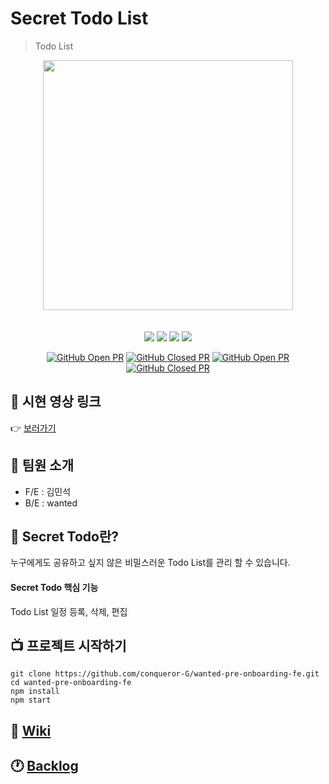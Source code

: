# Secret Todo List

> Todo List

<div align="center">
  <img src="https://user-images.githubusercontent.com/90183279/185748177-c6a83d4d-fe42-4459-ab07-9a8946d872eb.png" width='400px'>
</div>
<br />
<br />

<div align="center">
  <img src="https://img.shields.io/badge/react-18.2.0-61DAFB?style=flat-square&logo=react"/> <img src="https://img.shields.io/badge/MobX-6.6.1-FF9955?style=flat-square&logo=MobX"/> <img src="https://img.shields.io/badge/ReactRouter-6.3.0-CA4245?style=flat-square&logo=ReactRouter"/> <img src="https://img.shields.io/badge/TailwindCSS-3.1.8-06B6D4?style=flat-square&logo=TailwindCSS"/>

[![GitHub Open PR](https://img.shields.io/github/issues-pr-raw/conqueror-G/wanted-pre-onboarding-fe?color=green)](https://github.com/conqueror-G/wanted-pre-onboarding-fe/pulls) [![GitHub Closed PR](https://img.shields.io/github/issues-pr-closed-raw/conqueror-G/wanted-pre-onboarding-fe?color=red)](https://github.com/conqueror-G/wanted-pre-onboarding-fe/pulls?q=is%3Apr+is%3Aclosed) [![GitHub Open PR](https://img.shields.io/github/issues-raw/conqueror-G/wanted-pre-onboarding-fe?color=green)](https://github.com/conqueror-G/wanted-pre-onboarding-fe/issues) [![GitHub Closed PR](https://img.shields.io/github/issues-closed-raw/conqueror-G/wanted-pre-onboarding-fe?color=red)](https://github.com/conqueror-G/wanted-pre-onboarding-fe/issues?q=is%3Aissue+is%3Aclosed)

</div>

## 🎥 시현 영상 링크

👉 [보러가기](https://www.youtube.com/watch?v=eLuiGcd2uWM)
<br />

## 👬 팀원 소개

- F/E : 김민석
- B/E : wanted

## 🔑 Secret Todo란?

누구에게도 공유하고 싶지 않은 비밀스러운 Todo List를 관리 할 수 있습니다.

#### Secret Todo 핵심 기능

Todo List 일정 등록, 삭제, 편집

## 📺 프로젝트 시작하기

```
git clone https://github.com/conqueror-G/wanted-pre-onboarding-fe.git
cd wanted-pre-onboarding-fe
npm install
npm start
```

## 📖 [Wiki](https://github.com/conqueror-G/wanted-pre-onboarding-fe/wiki)

## 🕐 [Backlog](https://docs.google.com/spreadsheets/d/1SySFdIR0-_ZGr7Nh0Ymh0H7M2qSFL1tbyXLvD451s4I/edit#gid=0)
